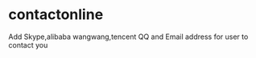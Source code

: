 contactonline
=============

Add Skype,alibaba wangwang,tencent QQ and Email address for user to contact you
